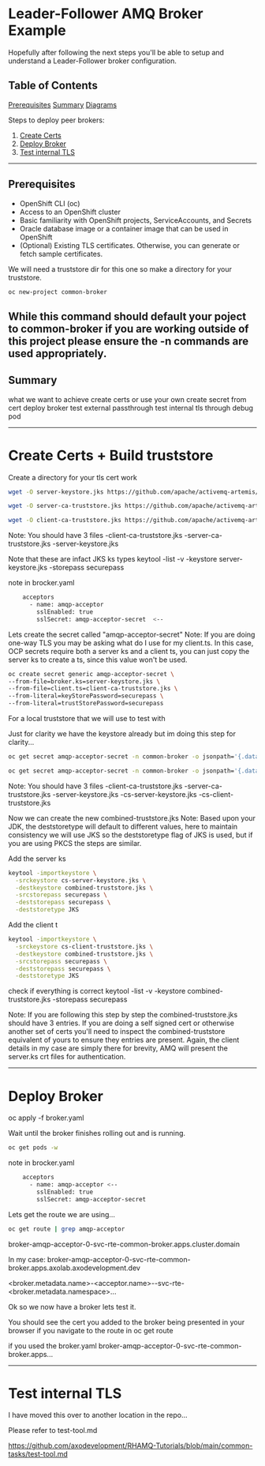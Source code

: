 # Leader-Follower AMQ Broker Example

Hopefully after following the next steps you'll be able to setup and understand a Leader-Follower broker configuration.

## Table of Contents

   [Prerequisites](#prerequisites)
   [Summary](#summary)
   [Diagrams](#diagrams)

Steps to deploy peer brokers:

1. [Create Certs](#create-certs--build-truststore)  
2. [Deploy Broker](#deploy-broker)  
3. [Test internal TLS](#test-internal-tls)   

---

## Prerequisites

- OpenShift CLI (oc)  
- Access to an OpenShift cluster  
- Basic familiarity with OpenShift projects, ServiceAccounts, and Secrets  
- Oracle database image or a container image that can be used in OpenShift  
- (Optional) Existing TLS certificates. Otherwise, you can generate or fetch sample certificates.  

We will need a truststore dir for this one so make a directory for your truststore.

```bash
oc new-project common-broker
```

While this command should default your poject to common-broker if you are working outside of this project please ensure the -n commands are used appropriately.
---


## Summary

what we want to achieve
create certs or use your own
create secret from cert
deploy broker
test external passthrough
test internal tls through debug pod

---

# Create Certs + Build truststore

Create a directory for your tls cert work

```bash
wget -O server-keystore.jks https://github.com/apache/activemq-artemis/raw/main/tests/security-resources/server-keystore.jks

wget -O server-ca-truststore.jks https://github.com/apache/activemq-artemis/raw/main/tests/security-resources/server-ca-truststore.jks

wget -O client-ca-truststore.jks https://github.com/apache/activemq-artemis/raw/main/tests/security-resources/client-ca-truststore.jks
```

Note:
You should have 3 files
-client-ca-truststore.jks
-server-ca-truststore.jks
-server-keystore.jks

Note that these are infact JKS ks types
keytool -list -v -keystore server-keystore.jks -storepass securepass

note in brocker.yaml
```bash
    acceptors
      - name: amqp-acceptor
        sslEnabled: true
        sslSecret: amqp-acceptor-secret  <--
```

Lets create the secret called "amqp-acceptor-secret"
Note:
If you are doing one-way TLS you may be asking what do I use for my client.ts.  In this case, OCP secrets require both a server ks and a client ts, you can just copy the server ks to create a ts, since this value won't be used.

```bash
oc create secret generic amqp-acceptor-secret \
--from-file=broker.ks=server-keystore.jks \
--from-file=client.ts=client-ca-truststore.jks \
--from-literal=keyStorePassword=securepass \
--from-literal=trustStorePassword=securepass
```

For a local truststore that we will use to test with

Just for clarity we have the keystore already but im doing this step for clarity...
```bash
oc get secret amqp-acceptor-secret -n common-broker -o jsonpath='{.data.client\.ts}' | base64 -d > cs-client-truststore.jks

oc get secret amqp-acceptor-secret -n common-broker -o jsonpath='{.data.broker\.ks}' | base64 -d > cs-server-keystore.jks
```

Note:
You should have 3 files
-client-ca-truststore.jks
-server-ca-truststore.jks
-server-keystore.jks
-cs-server-keystore.jks
-cs-client-truststore.jks

Now we can create the new combined-truststore.jks
Note:
Based upon your JDK, the deststoretype will default to different values, here to maintain consistency we will use JKS so the deststoretype flag of JKS is used, but if you are using PKCS the steps are similar.

Add the server ks
```bash
keytool -importkeystore \
  -srckeystore cs-server-keystore.jks \
  -destkeystore combined-truststore.jks \
  -srcstorepass securepass \
  -deststorepass securepass \
  -deststoretype JKS
```

Add the client t
```bash
keytool -importkeystore \
  -srckeystore cs-client-truststore.jks \
  -destkeystore combined-truststore.jks \
  -srcstorepass securepass \
  -deststorepass securepass \
  -deststoretype JKS
```

check if everything is correct
keytool -list -v -keystore combined-truststore.jks -storepass securepass

Note:
If you are following this step by step the combined-truststore.jks should have 3 entries.  If you are doing a self signed cert or otherwise another set of certs you'll need to inspect the combined-truststore equivalent of yours to ensure they entries are present.  Again, the client details in my case are simply there for brevity, AMQ will present the server.ks crt files for authentication.

---

# Deploy Broker

oc apply -f broker.yaml

Wait until the broker finishes rolling out and is running.

```bash
oc get pods -w
```

note in brocker.yaml
```bash
    acceptors
      - name: amqp-acceptor <--
        sslEnabled: true
        sslSecret: amqp-acceptor-secret  
```

Lets get the route we are using...
```bash
oc get route | grep amqp-acceptor
```

broker-amqp-acceptor-0-svc-rte-common-broker.apps.cluster.domain

In my case:
broker-amqp-acceptor-0-svc-rte-common-broker.apps.axolab.axodevelopment.dev

<broker.metadata.name>-<acceptor.name>-<ordinal>-svc-rte-<broker.metadata.namespace>...

Ok so we now have a broker lets test it.



You should see the cert you added to the broker being presented in your browser if you navigate to the route in 
oc get route

if you used the broker.yaml
broker-amqp-acceptor-0-svc-rte-common-broker.apps...

---

# Test internal TLS

I have moved this over to another location in the repo...

Please refer to test-tool.md

https://github.com/axodevelopment/RHAMQ-Tutorials/blob/main/common-tasks/test-tool.md
